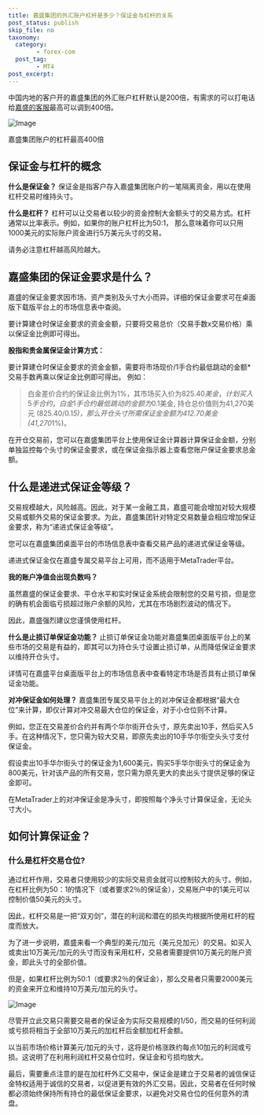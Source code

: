 ```yaml
---
title: 嘉盛集团的外汇账户杠杆是多少？保证金与杠杆的关系
post_status: publish
skip_file: no
taxonomy:
  category:
        - forex-com
  post_tag:
        - MT4
post_excerpt: 
---
```

中国内地的客户开的嘉盛集团的外汇账户杠杆默认是200倍，有需求的可以打电话给[嘉盛的客服](http://www.ssgg.net/forex-customer-service.html)最高可以调到400倍。

![Image](https://cdn.fendou.la/tuoss/gangan.sohucs.jpg)

嘉盛集团账户的杠杆最高400倍

## 保证金与杠杆的概念

**什么是保证金？**
保证金是指客户存入嘉盛集团账户的一笔隔离资金，用以在使用杠杆交易时维持头寸。

**什么是杠杆？**
杠杆可以让交易者以较少的资金控制大金额头寸的交易方式。杠杆通常以比率表示。例如，如果你的账户杠杆比为50:1， 那么意味着你可以只用1000美元的实际账户资金进行5万美元头寸的交易。

请务必注意杠杆越高风险越大。

## 嘉盛集团的保证金要求是什么？

嘉盛的保证金要求因市场、资产类别及头寸大小而异。详细的保证金要求可在桌面版下载版平台上的市场信息表中查阅。

要计算建仓时保证金要求的资金金额，只要将交易总价（交易手数x交易价格）乘以保证金比例即可得出。

**股指和贵金属保证金计算方式：**

要计算建仓时保证金要求的资金金额，需要将市场现价/1手合约最低跳动的金额*交易手数再乘以保证金比例即可得出。
例如：

> 白金差价合约的保证金比例为1%，其市场买入价为$825.40美金，计划买入5手合约，白金1手合约最低跳动的金额为$0.1美金, 持仓总价值则为41,270美元 ($825.40/$0.1*5)，那么开仓头寸所需保证金金额为412.70美金 (41,270*1%)。

在开仓交易前，您可以在嘉盛集团平台上使用保证金计算器计算保证金金额，分别单独监控每个头寸的保证金要求，或在保证金指示器上查看您账户保证金要求总金额。

## 什么是递进式保证金等级？

交易规模越大，风险越高。因此，对于某一金融工具，嘉盛可能会增加对较大规模交易或额外交易的保证金要求。为此，嘉盛集团针对特定交易数量会相应增加保证金要求，称为“递进式保证金等级”。

您可以在嘉盛集团桌面平台的市场信息表中查看交易产品的递进式保证金等级。

递进式保证金仅在嘉盛专属交易平台上可用，而不适用于MetaTrader平台。

**我的账户净值会出现负数吗？**

虽然嘉盛的保证金要求、平仓水平和实时保证金系统会限制您的交易亏损，但是您的确有机会面临亏损超过账户余额的风险，尤其在市场剧烈波动的情况下。

因此，嘉盛强烈建议您谨慎使用杠杆。

**什么是止损订单保证金功能？**
止损订单保证金功能对嘉盛集团桌面版平台上的某些市场的交易是有益的，即其可以为持仓头寸设置止损订单，从而降低保证金要求以维持开仓头寸。

详情可在嘉盛平台桌面版平台上的市场信息表中查看特定市场是否具有止损订单保证金功能。

**对冲保证金如何处理？**
嘉盛集团专属交易平台上的对冲保证金都根据“最大仓位”来计算，即仅计算对冲交易最大仓位的保证金，对于小仓位则不计算。

例如，您正在交易差价合约并有两个华尔街开仓头寸，原先卖出10手，然后买入5手。在这种情况下，您只需为较大交易，即原先卖出的10手华尔街空头头寸支付保证金。

假设卖出10手华尔街头寸的保证金为1,600美元，购买5手华尔街头寸的保证金为800美元，针对该产品的所有交易，您只需为原先更大的卖出头寸提供足够的保证金即可。

在MetaTrader上的对冲保证金是净头寸，即按照每个净头寸计算保证金，无论头寸大小。

## 如何计算保证金？

### 什么是杠杆交易仓位?

通过杠杆作用，交易者只使用较少的实际交易资金就可以控制较大的头寸。例如，在杠杆比例为50：1的情况下（或者要求2％的保证金），交易账户中的1美元可以控制价值50美元的头寸。

因此，杠杆交易是一把“双刃剑”，潜在的利润和潜在的损失均根据所使用杠杆的程度而放大。

为了进一步说明，嘉盛来看一个典型的美元/加元（美元兑加元）的交易。如买入或卖出10万美元/加元的头寸而没有采用杠杆，交易者需要提供10万美元的账户资金，即此头寸的全部价值。

但是，如果杠杆比例为50:1（或要求2％的保证金），那么交易者只需要2000美元的资金来开立和维持10万美元/加元的头寸。

![Image](https://cdn.fendou.la/tuoss/ForexMarginandLeverage.png)

尽管开立此交易只需要交易者的保证金为实际交易规模的1/50，而交易的任何利润或亏损将相当于全部10万美元的加杠杆后金额加杠杆金额。

以当前市场价格计算美元/加元的头寸，这将是价格涨跌约每点10加元的利润或亏损。这说明了在利用利润杠杆交易仓位时，保证金和亏损均放大。

最后，需要重点注意的是在加杠杆外汇交易中，保证金是建立于交易者的诚信保证金特权适用于诚信的交易者，以促进更有效的外汇交易。因此，交易者在任何时候都必须始终保持所有持仓的最低保证金要求，以避免对交易仓位的任何意外的清盘。